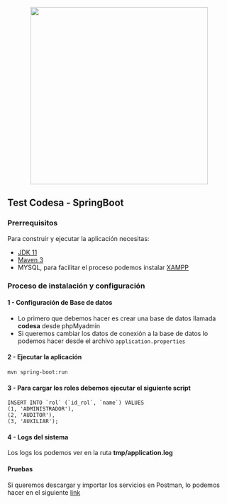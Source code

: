 <p align="center"><a href="https://www.codesa.com.co/" target="_blank"><img src="https://ii.ct-stc.com/1/logos/empresas/2017/09/08/codesa-234B49A044C42368204329thumbnail.png" width="400"></a></p>


## Test Codesa - SpringBoot

### Prerrequisitos

Para construir y ejecutar la aplicación necesitas:

- [JDK 11](https://www.oracle.com/co/java/technologies/javase/jdk11-archive-downloads.html)
- [Maven 3](https://maven.apache.org)
- MYSQL, para facilitar el proceso podemos instalar [XAMPP](https://www.apachefriends.org/es/index.html)

### Proceso de instalación y configuración

#### 1 - Configuración de Base de datos

- Lo primero que debemos hacer es crear una base de datos llamada **codesa** desde phpMyadmin
- Si queremos cambiar los datos de conexión a la base de datos lo podemos hacer desde el archivo ```application.properties```

#### 2 - Ejecutar la aplicación

```mvn spring-boot:run```

#### 3 - Para cargar los roles debemos ejecutar el siguiente script

``` 
INSERT INTO `rol` (`id_rol`, `name`) VALUES
(1, 'ADMINISTRADOR'),
(2, 'AUDITOR'),
(3, 'AUXILIAR');
```
#### 4 - Logs del sistema

Los logs los podemos ver en la ruta **tmp/application.log**

#### Pruebas 

Si queremos descargar y importar los servicios en Postman, lo podemos hacer en el siguiente [link](https://www.getpostman.com/collections/20dcd4cc4c9303628c85)
